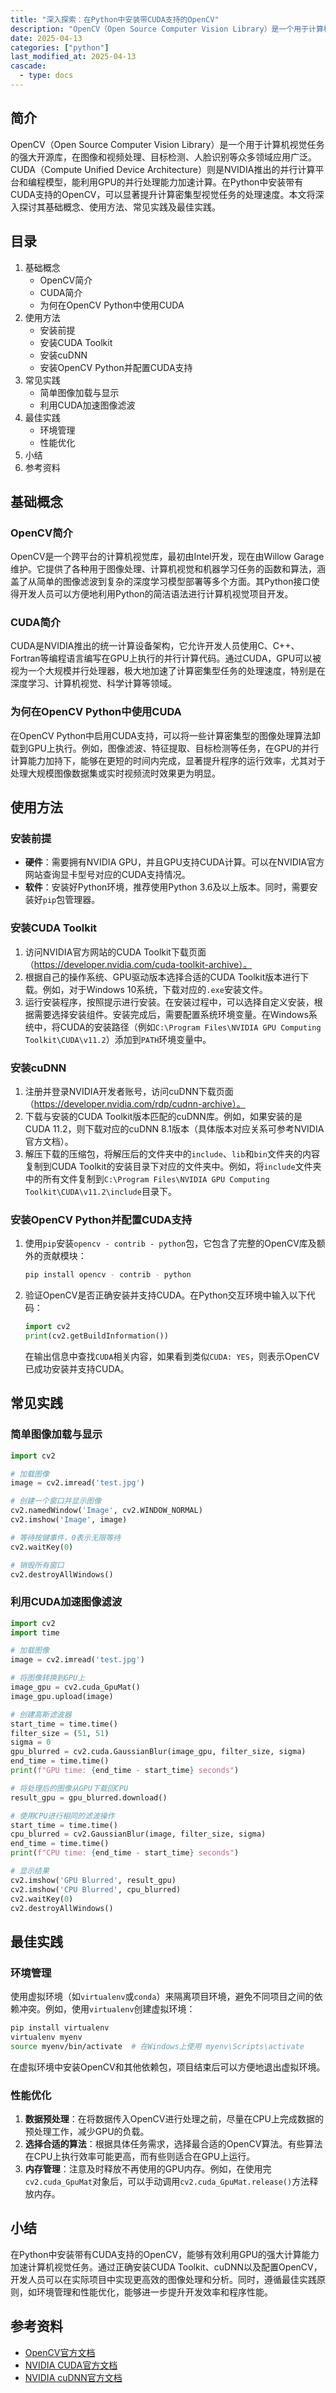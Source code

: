 ```yaml
---
title: "深入探索：在Python中安装带CUDA支持的OpenCV"
description: "OpenCV（Open Source Computer Vision Library）是一个用于计算机视觉任务的强大开源库，在图像和视频处理、目标检测、人脸识别等众多领域应用广泛。CUDA（Compute Unified Device Architecture）则是NVIDIA推出的并行计算平台和编程模型，能利用GPU的并行处理能力加速计算。在Python中安装带有CUDA支持的OpenCV，可以显著提升计算密集型视觉任务的处理速度。本文将深入探讨其基础概念、使用方法、常见实践及最佳实践。"
date: 2025-04-13
categories: ["python"]
last_modified_at: 2025-04-13
cascade:
  - type: docs
---
```



## 简介
OpenCV（Open Source Computer Vision Library）是一个用于计算机视觉任务的强大开源库，在图像和视频处理、目标检测、人脸识别等众多领域应用广泛。CUDA（Compute Unified Device Architecture）则是NVIDIA推出的并行计算平台和编程模型，能利用GPU的并行处理能力加速计算。在Python中安装带有CUDA支持的OpenCV，可以显著提升计算密集型视觉任务的处理速度。本文将深入探讨其基础概念、使用方法、常见实践及最佳实践。

<!-- more -->
## 目录
1. 基础概念
    - OpenCV简介
    - CUDA简介
    - 为何在OpenCV Python中使用CUDA
2. 使用方法
    - 安装前提
    - 安装CUDA Toolkit
    - 安装cuDNN
    - 安装OpenCV Python并配置CUDA支持
3. 常见实践
    - 简单图像加载与显示
    - 利用CUDA加速图像滤波
4. 最佳实践
    - 环境管理
    - 性能优化
5. 小结
6. 参考资料

## 基础概念
### OpenCV简介
OpenCV是一个跨平台的计算机视觉库，最初由Intel开发，现在由Willow Garage维护。它提供了各种用于图像处理、计算机视觉和机器学习任务的函数和算法，涵盖了从简单的图像滤波到复杂的深度学习模型部署等多个方面。其Python接口使得开发人员可以方便地利用Python的简洁语法进行计算机视觉项目开发。

### CUDA简介
CUDA是NVIDIA推出的统一计算设备架构，它允许开发人员使用C、C++、Fortran等编程语言编写在GPU上执行的并行计算代码。通过CUDA，GPU可以被视为一个大规模并行处理器，极大地加速了计算密集型任务的处理速度，特别是在深度学习、计算机视觉、科学计算等领域。

### 为何在OpenCV Python中使用CUDA
在OpenCV Python中启用CUDA支持，可以将一些计算密集型的图像处理算法卸载到GPU上执行。例如，图像滤波、特征提取、目标检测等任务，在GPU的并行计算能力加持下，能够在更短的时间内完成，显著提升程序的运行效率，尤其对于处理大规模图像数据集或实时视频流时效果更为明显。

## 使用方法
### 安装前提
- **硬件**：需要拥有NVIDIA GPU，并且GPU支持CUDA计算。可以在NVIDIA官方网站查询显卡型号对应的CUDA支持情况。
- **软件**：安装好Python环境，推荐使用Python 3.6及以上版本。同时，需要安装好`pip`包管理器。

### 安装CUDA Toolkit
1. 访问NVIDIA官方网站的CUDA Toolkit下载页面（https://developer.nvidia.com/cuda-toolkit-archive）。
2. 根据自己的操作系统、GPU驱动版本选择合适的CUDA Toolkit版本进行下载。例如，对于Windows 10系统，下载对应的`.exe`安装文件。
3. 运行安装程序，按照提示进行安装。在安装过程中，可以选择自定义安装，根据需要选择安装组件。安装完成后，需要配置系统环境变量。在Windows系统中，将CUDA的安装路径（例如`C:\Program Files\NVIDIA GPU Computing Toolkit\CUDA\v11.2`）添加到`PATH`环境变量中。

### 安装cuDNN
1. 注册并登录NVIDIA开发者账号，访问cuDNN下载页面（https://developer.nvidia.com/rdp/cudnn-archive）。
2. 下载与安装的CUDA Toolkit版本匹配的cuDNN库。例如，如果安装的是CUDA 11.2，则下载对应的cuDNN 8.1版本（具体版本对应关系可参考NVIDIA官方文档）。
3. 解压下载的压缩包，将解压后的文件夹中的`include`、`lib`和`bin`文件夹的内容复制到CUDA Toolkit的安装目录下对应的文件夹中。例如，将`include`文件夹中的所有文件复制到`C:\Program Files\NVIDIA GPU Computing Toolkit\CUDA\v11.2\include`目录下。

### 安装OpenCV Python并配置CUDA支持
1. 使用`pip`安装`opencv - contrib - python`包，它包含了完整的OpenCV库及额外的贡献模块：
    ```bash
    pip install opencv - contrib - python
    ```
2. 验证OpenCV是否正确安装并支持CUDA。在Python交互环境中输入以下代码：
    ```python
    import cv2
    print(cv2.getBuildInformation())
    ```
    在输出信息中查找`CUDA`相关内容，如果看到类似`CUDA: YES`，则表示OpenCV已成功安装并支持CUDA。

## 常见实践
### 简单图像加载与显示
```python
import cv2

# 加载图像
image = cv2.imread('test.jpg')

# 创建一个窗口并显示图像
cv2.namedWindow('Image', cv2.WINDOW_NORMAL)
cv2.imshow('Image', image)

# 等待按键事件，0表示无限等待
cv2.waitKey(0)

# 销毁所有窗口
cv2.destroyAllWindows()
```
### 利用CUDA加速图像滤波
```python
import cv2
import time

# 加载图像
image = cv2.imread('test.jpg')

# 将图像转换到GPU上
image_gpu = cv2.cuda_GpuMat()
image_gpu.upload(image)

# 创建高斯滤波器
start_time = time.time()
filter_size = (51, 51)
sigma = 0
gpu_blurred = cv2.cuda.GaussianBlur(image_gpu, filter_size, sigma)
end_time = time.time()
print(f"GPU time: {end_time - start_time} seconds")

# 将处理后的图像从GPU下载回CPU
result_gpu = gpu_blurred.download()

# 使用CPU进行相同的滤波操作
start_time = time.time()
cpu_blurred = cv2.GaussianBlur(image, filter_size, sigma)
end_time = time.time()
print(f"CPU time: {end_time - start_time} seconds")

# 显示结果
cv2.imshow('GPU Blurred', result_gpu)
cv2.imshow('CPU Blurred', cpu_blurred)
cv2.waitKey(0)
cv2.destroyAllWindows()
```

## 最佳实践
### 环境管理
使用虚拟环境（如`virtualenv`或`conda`）来隔离项目环境，避免不同项目之间的依赖冲突。例如，使用`virtualenv`创建虚拟环境：
```bash
pip install virtualenv
virtualenv myenv
source myenv/bin/activate  # 在Windows上使用 myenv\Scripts\activate
```
在虚拟环境中安装OpenCV和其他依赖包，项目结束后可以方便地退出虚拟环境。

### 性能优化
1. **数据预处理**：在将数据传入OpenCV进行处理之前，尽量在CPU上完成数据的预处理工作，减少GPU的负载。
2. **选择合适的算法**：根据具体任务需求，选择最合适的OpenCV算法。有些算法在CPU上执行效率可能更高，而有些则适合在GPU上运行。
3. **内存管理**：注意及时释放不再使用的GPU内存。例如，在使用完`cv2.cuda_GpuMat`对象后，可以手动调用`cv2.cuda_GpuMat.release()`方法释放内存。

## 小结
在Python中安装带有CUDA支持的OpenCV，能够有效利用GPU的强大计算能力加速计算机视觉任务。通过正确安装CUDA Toolkit、cuDNN以及配置OpenCV，开发人员可以在实际项目中实现更高效的图像处理和分析。同时，遵循最佳实践原则，如环境管理和性能优化，能够进一步提升开发效率和程序性能。

## 参考资料
- [OpenCV官方文档](https://docs.opencv.org/master/)
- [NVIDIA CUDA官方文档](https://docs.nvidia.com/cuda/)
- [NVIDIA cuDNN官方文档](https://docs.nvidia.com/deeplearning/cudnn/)